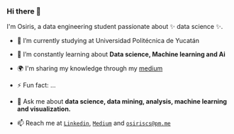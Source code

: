 ### Hi there 👋

I'm Osiris, a data engineering student passionate about ✨ data science ✨.

- 🔭 I’m currently studying at Universidad Politécnica de Yucatán
- 🌱 I’m constantly learning about **Data science, Machine learning and Ai**
- 🌍 I'm sharing my knowledge through my [medium](https://medium.com/@osiriscs)
- ⚡ Fun fact: ...
- 💬 Ask me about **data science, data mining, analysis, machine learning and visualization.**

- 📫 Reach me at [`Linkedin`](linkedin.com/in/osiris-cámara-9485171a4), [`Medium`](https://medium.com/@osiriscs) and  [`osiriscs@pm.me`](mailto:osiriscs@pm.me)


